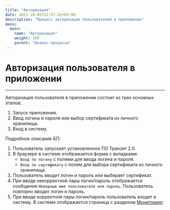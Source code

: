 ```yaml
---
title: "Авторизация"
date: 2021-10-05T22:57:32+03:00
description: "Процесс авторизации пользователей в приложении"
menu:
  main:
    name: "Авторизация"
    weight: 100
    parent: "Бизнес-процессы"
---
```


# Авторизация пользователя в приложении
---

Авторизация пользователя в приложении состоит из трех основных этапов:
1.	Запуск приложения.
2.	Ввод логина и пароля или выбор сертификата из личного хранилища.
3.	Вход в систему.

Подробное описание БП:
1. Пользователь запускает установленное ПО Транзит 2.0.
2. В браузере в системе отображается форма с вкладками:
    *	`Вход по логину` с полями для ввода логина и пароля. 
    *	`Вход по сертификату` с полем для выбора сертификата из личного хранилища.
3. Пользователь вводит логин и пароль или выбирает сертификат.
4. При вводе некорректной пары логин/пароль отображается сообщение `Неверные имя пользователя или пароль`. Пользователь повторно вводит логин и пароль.
5. При вводе корректной пары логин/пароль пользователь входит в систему. В системе отображается страница с разделом [Мониторинг](/interface/user_menu/user/#dashboard). 
